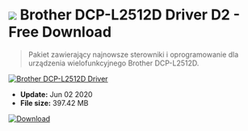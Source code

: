 # ![](https://cdn.softexe.net/static/icon/win.gif) Brother DCP-L2512D Driver D2 - Free Download

> Pakiet zawierający najnowsze sterowniki i oprogramowanie dla urządzenia wielofunkcyjnego Brother DCP-L2512D.

[![Brother DCP-L2512D Driver](https:https://tse3.mm.bing.net/th?id=OIP.gfXrWfO_42qXKqD70iJrGAHaGa&pid=Api)](https://softexe.net/win/system/drivers/brother-dcp-l2512d-driver:abdh.html)




- **Update:** Jun 02 2020
- **File size:** 397.42 MB

[![Download](https://cdn.softexe.net/static/img/download.png)](https://softexe.net/win/system/drivers/brother-dcp-l2512d-driver:abdh.html)

